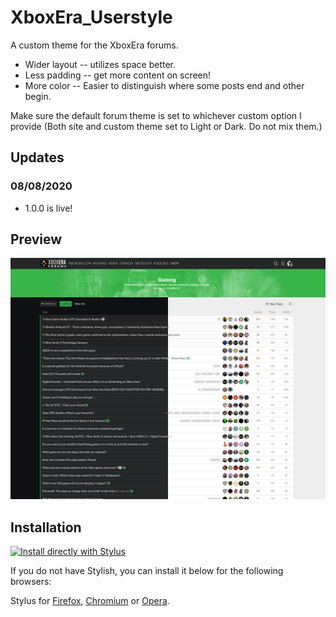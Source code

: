 # XboxEra_Userstyle
A custom theme for the XboxEra forums. 

* Wider layout -- utilizes space better.
* Less padding -- get more content on screen!
* More color -- Easier to distinguish where some posts end and other begin.

Make sure the default forum theme is set to whichever custom option I provide (Both site and custom theme set to Light or Dark. Do not mix them.)
## Updates
### 08/08/2020
* 1.0.0 is live!

## Preview
![XboxEra Preview](https://raw.githubusercontent.com/mgreger/XboxEra_Userstyle/master/Images/XboxEra-preview.png)
## Installation
[![Install directly with Stylus](https://img.shields.io/badge/Install%20directly%20with-Stylus-285959.svg)](https://raw.githubusercontent.com/mgreger/XboxEra_Userstyle/master/XboxEra_Userstyle.user.css)

If you do not have Stylish, you can install it below for the following browsers:

Stylus for [Firefox](https://addons.mozilla.org/en-US/firefox/addon/styl-us/), [Chromium](https://chrome.google.com/webstore/detail/stylus/clngdbkpkpeebahjckkjfobafhncgmne) or [Opera](https://addons.opera.com/en-gb/extensions/details/stylus/).
